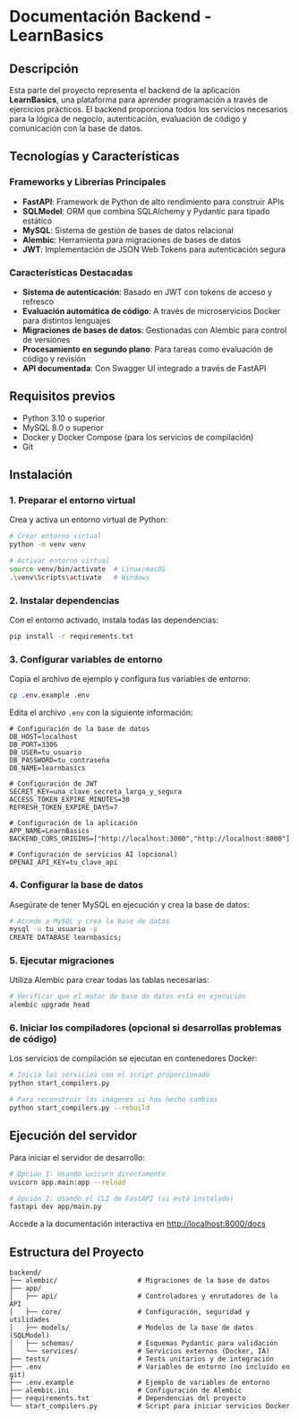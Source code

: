 # Documentación Backend - LearnBasics

## Descripción
Esta parte del proyecto representa el backend de la aplicación **LearnBasics**, una plataforma para aprender programación a través de ejercicios prácticos. El backend proporciona todos los servicios necesarios para la lógica de negocio, autenticación, evaluación de código y comunicación con la base de datos.

## Tecnologías y Características

### Frameworks y Librerías Principales
- **FastAPI**: Framework de Python de alto rendimiento para construir APIs
- **SQLModel**: ORM que combina SQLAlchemy y Pydantic para tipado estático
- **MySQL**: Sistema de gestión de bases de datos relacional
- **Alembic**: Herramienta para migraciones de bases de datos
- **JWT**: Implementación de JSON Web Tokens para autenticación segura

### Características Destacadas
- **Sistema de autenticación**: Basado en JWT con tokens de acceso y refresco
- **Evaluación automática de código**: A través de microservicios Docker para distintos lenguajes
- **Migraciones de bases de datos**: Gestionadas con Alembic para control de versiones
- **Procesamiento en segundo plano**: Para tareas como evaluación de código y revisión
- **API documentada**: Con Swagger UI integrado a través de FastAPI

## Requisitos previos
- Python 3.10 o superior
- MySQL 8.0 o superior
- Docker y Docker Compose (para los servicios de compilación)
- Git

## Instalación

### 1. Preparar el entorno virtual
Crea y activa un entorno virtual de Python:

```bash
# Crear entorno virtual
python -m venv venv

# Activar entorno virtual
source venv/bin/activate  # Linux/macOS
.\venv\Scripts\activate   # Windows
```

### 2. Instalar dependencias
Con el entorno activado, instala todas las dependencias:

```bash
pip install -r requirements.txt
```

### 3. Configurar variables de entorno
Copia el archivo de ejemplo y configura tus variables de entorno:

```bash
cp .env.example .env
```

Edita el archivo `.env` con la siguiente información:

```
# Configuración de la base de datos
DB_HOST=localhost
DB_PORT=3306
DB_USER=tu_usuario
DB_PASSWORD=tu_contraseña
DB_NAME=learnbasics

# Configuración de JWT
SECRET_KEY=una_clave_secreta_larga_y_segura
ACCESS_TOKEN_EXPIRE_MINUTES=30
REFRESH_TOKEN_EXPIRE_DAYS=7

# Configuración de la aplicación
APP_NAME=LearnBasics
BACKEND_CORS_ORIGINS=["http://localhost:3000","http://localhost:8000"]

# Configuración de servicios AI (opcional)
OPENAI_API_KEY=tu_clave_api
```

### 4. Configurar la base de datos
Asegúrate de tener MySQL en ejecución y crea la base de datos:

```bash
# Accede a MySQL y crea la base de datos
mysql -u tu_usuario -p
CREATE DATABASE learnbasics;
```

### 5. Ejecutar migraciones
Utiliza Alembic para crear todas las tablas necesarias:

```bash
# Verificar que el motor de base de datos está en ejecución
alembic upgrade head
```

### 6. Iniciar los compiladores (opcional si desarrollas problemas de código)
Los servicios de compilación se ejecutan en contenedores Docker:

```bash
# Inicia los servicios con el script proporcionado
python start_compilers.py

# Para reconstruir las imágenes si has hecho cambios
python start_compilers.py --rebuild
```

## Ejecución del servidor

Para iniciar el servidor de desarrollo:

```bash
# Opción 1: Usando uvicorn directamente
uvicorn app.main:app --reload

# Opción 2: Usando el CLI de FastAPI (si está instalado)
fastapi dev app/main.py
```

Accede a la documentación interactiva en [http://localhost:8000/docs](http://localhost:8000/docs)

## Estructura del Proyecto

```
backend/
├── alembic/                    # Migraciones de la base de datos
├── app/
│   ├── api/                    # Controladores y enrutadores de la API
│   ├── core/                   # Configuración, seguridad y utilidades
│   ├── models/                 # Modelos de la base de datos (SQLModel)
│   ├── schemas/                # Esquemas Pydantic para validación
│   └── services/               # Servicios externos (Docker, IA)
├── tests/                      # Tests unitarios y de integración
├── .env                        # Variables de entorno (no incluido en git)
├── .env.example                # Ejemplo de variables de entorno
├── alembic.ini                 # Configuración de Alembic
├── requirements.txt            # Dependencias del proyecto
└── start_compilers.py          # Script para iniciar servicios Docker
```
